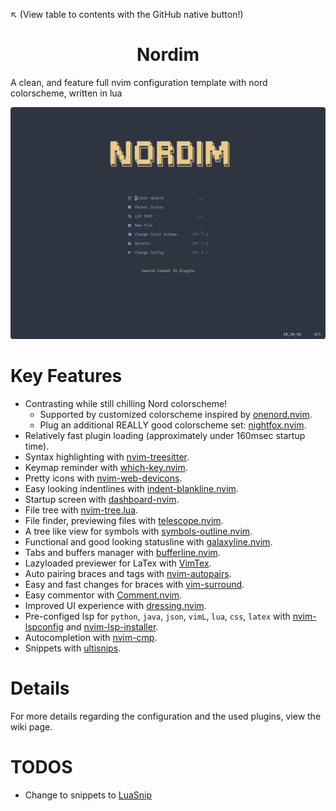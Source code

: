 ↖️ (View table to contents with the GitHub native button!)

<h1 align="center"> Nordim </h1>

A clean, and feature full nvim configuration template with nord colorscheme, written in lua

![showcase](image/homepage.png)



# Key Features

- Contrasting while still chilling Nord colorscheme!
    - Supported by customized colorscheme inspired by [onenord.nvim](https://github.com/rmehri01/onenord.nvim).
    - Plug an additional REALLY good colorscheme set: [nightfox.nvim](https://github.com/EdenEast/nightfox.nvim).
- Relatively fast plugin loading (approximately under 160msec startup time).
- Syntax highlighting with [nvim-treesitter](https://github.com/nvim-treesitter/nvim-treesitter).
- Keymap reminder with [which-key.nvim](https://github.com/folke/which-key.nvim).
- Pretty icons with [nvim-web-devicons](https://github.com/kyazdani42/nvim-web-devicons).
- Easy looking indentlines with [indent-blankline.nvim](https://github.com/lukas-reineke/indent-blankline.nvim).
- Startup screen with [dashboard-nvim](https://github.com/glepnir/dashboard-nvim).
- File tree with [nvim-tree.lua](https://github.com/kyazdani42/nvim-tree.lua).
- File finder, previewing files with [telescope.nvim](https://github.com/nvim-telescope/telescope.nvim).
- A tree like view for symbols with [symbols-outline.nvim](https://github.com/simrat39/symbols-outline.nvim).
- Functional and good looking statusline with [galaxyline.nvim](https://github.com/glepnir/galaxyline.nvim).
- Tabs and buffers manager with [bufferline.nvim](https://github.com/akinsho/bufferline.nvim).
- Lazyloaded previewer for LaTex with [VimTex](https://github.com/lervag/vimtex).
- Auto pairing braces and tags with [nvim-autopairs](https://github.com/windwp/nvim-autopairs).
- Easy and fast changes for braces with [vim-surround](https://github.com/tpope/vim-surround).
- Easy commentor with [Comment.nvim](https://github.com/numToStr/Comment.nvim).
- Improved UI experience with [dressing.nvim](https://github.com/stevearc/dressing.nvim).
- Pre-configed lsp for `python`, `java`, `json`, `vimL`, `lua`, `css`, `latex` with [nvim-lspconfig](https://github.com/neovim/nvim-lspconfig) and [nvim-lsp-installer](https://github.com/williamboman/nvim-lsp-installer).
- Autocompletion with [nvim-cmp](https://github.com/hrsh7th/nvim-cmp).
- Snippets with [ultisnips](https://github.com/SirVer/ultisnips).


# Details

For more details regarding the configuration and the used plugins, view the wiki page.

# TODOS

- Change to snippets to [LuaSnip](https://github.com/L3MON4D3/LuaSnip)
